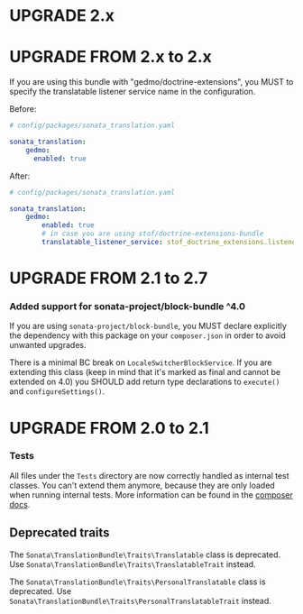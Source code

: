 UPGRADE 2.x
===========

UPGRADE FROM 2.x to 2.x
=======================

If you are using this bundle with "gedmo/doctrine-extensions", you MUST to specify the translatable listener service
name in the configuration.

Before:
```yaml
# config/packages/sonata_translation.yaml

sonata_translation:
    gedmo:
      enabled: true
```
After:
```yaml
# config/packages/sonata_translation.yaml

sonata_translation:
    gedmo:
        enabled: true
        # in case you are using stof/doctrine-extensions-bundle
        translatable_listener_service: stof_doctrine_extensions.listener.translatable
```

UPGRADE FROM 2.1 to 2.7
=======================

### Added support for sonata-project/block-bundle ^4.0

If you are using `sonata-project/block-bundle`, you MUST declare explicitly the dependency with this package on your `composer.json` in order to avoid unwanted upgrades.

There is a minimal BC break on `LocaleSwitcherBlockService`. If you are extending this class (keep in mind that
it's marked as final and cannot be extended on 4.0) you SHOULD add return type declarations to `execute()` and `configureSettings()`.

UPGRADE FROM 2.0 to 2.1
=======================

### Tests

All files under the ``Tests`` directory are now correctly handled as internal test classes.
You can't extend them anymore, because they are only loaded when running internal tests.
More information can be found in the [composer docs](https://getcomposer.org/doc/04-schema.md#autoload-dev).

## Deprecated traits

The `Sonata\TranslationBundle\Traits\Translatable` class is deprecated.
Use `Sonata\TranslationBundle\Traits\TranslatableTrait` instead.

The `Sonata\TranslationBundle\Traits\PersonalTranslatable` class is deprecated.
Use `Sonata\TranslationBundle\Traits\PersonalTranslatableTrait` instead.
